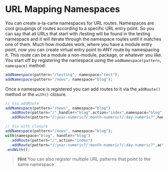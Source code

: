 # URL Mapping Namespaces

You can create a-la-carte namespaces for URL routes. Namespaces are cool groupings of routes according to a specific URL entry point. So you can say that all URLs that start with /testing will be found in the testing namespace and it will iterate through the namespace routes until it matches one of them. Much how modules work, where you have a module entry point, now you can create virtual entry point to ANY route by namespacing it. This route can be a module a non-module, package, or whatever you like. You start off by registering the namespace using the `addNamespace(pattern, namespace)` method:

```js
addNamespace(pattern="/testing", namespace="test");
addNamespace(pattern="/news", namespace="blog");
```

Once a namespace is registered you can add routes to it via the `addRoute()` method or the `with()` closure.

```js
// Via addRoute
addNamespace(pattern="/news", namespace="blog")
  .addRoute(pattern="/",handler="blog",action="index",namespace="blog")
  .addRoute(pattern="/:year-numeric?/:month-numeric?/:day-numeric?",handler="blog",action="index",namespace="blog");

// Via with closure
addNamespace(pattern="/news", namespace="blog");
with(namespace="blog", handler="blog")
  .addRoute(pattern="/",action="index")
  .addRoute(pattern="/:year-numeric?/:month-numeric?/:day-numeric?",action="index");
.endWith();
```

> **Hint** You can also register multiple URL patterns that point to the same namespace

